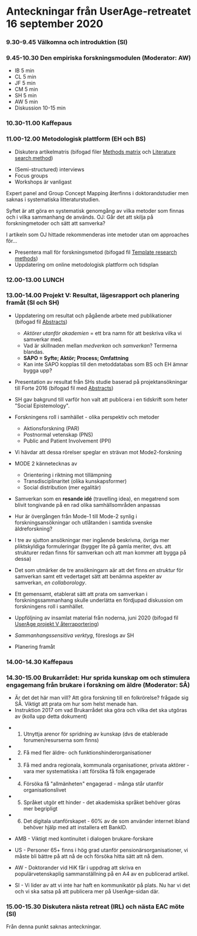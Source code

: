 # Anteckningar från UserAge-retreatet 16 september 2020

### 9.30-9.45 Välkomna och introduktion (SI)

### 9.45-10.30 Den empiriska forskningsmodulen (Moderator: AW)
* IB 5 min
* CL 5 min
* JF 5 min
* CM 5 min
* SH 5 min
* AW 5 min
* Diskussion 10-15 min

### 10.30-11.00 Kaffepaus
### 11.00-12.00 Metodologisk plattform (EH och BS)
* Diskutera artikelmatris (bifogad filer [Methods matrix](/pdfs/200916-userage-retreat/methods-matrix.pdf) och [Literature search method](/pdfs/200916-userage-retreat/literature-search-method.pdf))

- (Semi-structured) interviews
- Focus groups
- Workshops
är vanligast

Expert panel and Group Concept Mapping återfinns i doktorandstudier men saknas i systematiska litteraturstudien.

Syftet är att göra en systematisk genomgång av vilka metoder som finnas och i vilka sammanhang de används. 
OJ: Går det att skilja på forskningmetoder och sätt att samverka?

I artikeln som OJ hittade rekommenderas inte metoder utan om approaches för...



* Presentera mall för forskningsmetod (bifogad fil [Template research methods](/pdfs/200916-userage-retreat/template-research-methods.pdf))
* Uppdatering om online metodologisk plattform och tidsplan

### 12.00-13.00 LUNCH

### 13.00-14.00 Projekt V: Resultat, lägesrapport och planering framåt (SI och SH)
* Uppdatering om resultat och pågående arbete med publikationer (bifogad fil [Abstracts](/pdfs/200916-userage-retreat/abstracts.pdf))
  
  + *Aktörer utanför akademien* = ett bra namn för att beskriva vilka vi samverkar med.
  + Vad är skillnaden mellan *medverkan* och *samverkan*? Termerna blandas. 
  + **SAPO = Syfte; Aktör; Process; Omfattning**
  + Kan inte SAPO kopplas till den metoddatabas som BS och EH ämnar bygga upp?
 
* Presentation  av  resultat  från  SHs  studie  baserad  på  projektansökningar  till  Forte  2016 (bifogad fil med [Abstracts](/pdfs/200916-userage-retreat/abstracts.pdf))

 - SH gav bakgrund till varför hon valt att publicera i en tidskrift som heter "Social Epistemology". 
  + Forskningens roll i samhället - olika perspektiv och metoder
    - Aktionsforskning (PAR)
    - Postnormal vetenskap (PNS)
    - Public and Patient Involvement (PPI)
  + Vi hävdar att dessa rörelser speglar en strävan mot Mode2-forskning
  + MODE 2 kännetecknas av 
    - Orientering i riktning mot tillämpning
    - Transdisciplinaritet (olika kunskapsformer)
    - Social distribution (mer egalitär)
    
  + Samverkan som en **resande idé** (travelling idea), en megatrend som blivit tongivande på en rad olika samhällsområden anpassas 
  + Hur är övergången från Mode-1 till Mode-2 synlig i forskningsansökningar och utlåtanden i samtida svenske äldreforskning?
  + I tre av sjutton ansökningar mer ingående beskrivna, övriga mer pliktskyldiga formuleringar (bygger lite på gamla meriter, dvs. att strukturer redan finns för samverkan och att man kommer att bygga på dessa)
  + Det som utmärker de tre ansökningarn aär att det finns *en struktur* för samverkan samt ett vedertaget sätt att benämna aspekter av samverkan, *en collaborology*.
  + Ett gemensamt, etablerat sätt att prata om samverkan i forskningssammanhang skulle underlätta en fördjupad diskussion om forskningens roll i samhället.
    
* Uppföljning av insamlat material från noderna, juni 2020 (bifogad fil [UserAge projekt V återraportering](/pdfs/200916-userage-retreat/userage-projekt-V-aterrapportering.pdf))

 + *Sammanhangssensitiva verktyg*, föreslogs av SH
* Planering framåt

### 14.00-14.30 Kaffepaus
### 14.30-15.00 Brukarrådet: Hur  sprida  kunskap  om  och  stimulera  engagemang  från  brukare  i forskning om äldre (Moderator: SÅ)

* Är det det här man vill? Att göra forskning till en folkrörelse? frågade sig SÅ. Viktigt att prata om hur som helst menade han.
* Instruktion 2017 om vad Brukarrådet ska göra och vilka det ska utgöras av (kolla upp detta dokument)
 + 1. Utnyttja arenor för spridning av kunskap (dvs de etablerade forumen/resurserna som finns)
 + 2. Få med fler äldre- och funktionshinderorganisationer
 + 3. Få med andra regionala, kommunala organisationer, privata aktörer - vara mer systematiska i att försöka få folk engagerade
 + 4. Försöka få "allmänheten" engagerad - många står utanför organisationslivet
 + 5. Språket utgör ett hinder - det akademiska språket behöver göras mer begripligt
 + 6. Det digitala utanförskapet - 60% av de som använder internet ibland behöver hjälp med att installera ett BankID.
 
 + AMB - Viktigt med kontinuitet i dialogen brukare-forskare
 + US - Personer 65+ finns i hög grad utanför pensionärsorganisationer, vi måste bli bättre på att nå de och försöka hitta sätt att nå dem.
 + AW - Doktorander vid HiK får i uppdrag att skriva en populärvetenskaplig sammanställning på en A4 av en publicerad artikel.
 + SI - Vi lider av att vi inte har haft en kommunikatör på plats. Nu har vi det och vi ska satsa på att publicera mer på UserAge-sidan där.


### 15.00-15.30 Diskutera nästa retreat (IRL) och nästa EAC möte (SI)

Från denna punkt saknas anteckningar.

